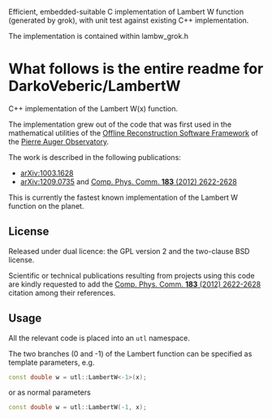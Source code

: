 Efficient, embedded-suitable C implementation of Lambert W function (generated by grok), with unit test against existing C++ implementation.

The implementation is contained within lambw_grok.h

What follows is the entire readme for DarkoVeberic/LambertW
========

C++ implementation of the Lambert W(x) function.

The implementation grew out of the code that was first used in the mathematical
utilities of the [Offline Reconstruction Software
Framework](http://arxiv.org/abs/0707.1652) of the [Pierre Auger
Observatory](http://www.auger.org).

The work is described in the following publications:
* [arXiv:1003.1628](http://arxiv.org/abs/1003.1628)
* [arXiv:1209.0735](http://arxiv.org/abs/1209.0735) and [Comp. Phys. Comm. **183** (2012) 2622-2628](http://dx.doi.org/10.1016/j.cpc.2012.07.008)

This is currently the fastest known implementation of the Lambert W function on the planet.


## License

Released under dual licence: the GPL version 2 and the two-clause BSD license.

Scientific or technical publications resulting from projects using this code are kindly requested to add the [Comp. Phys. Comm. **183** (2012) 2622-2628](http://dx.doi.org/10.1016/j.cpc.2012.07.008) citation among their references.



## Usage

All the relevant code is placed into an `utl` namespace.

The two branches (0 and -1) of the Lambert function can be specified as template parameters, e.g.
```C++
const double w = utl::LambertW<-1>(x);
```
or as normal parameters
```C++
const double w = utl::LambertW(-1, x);
```
